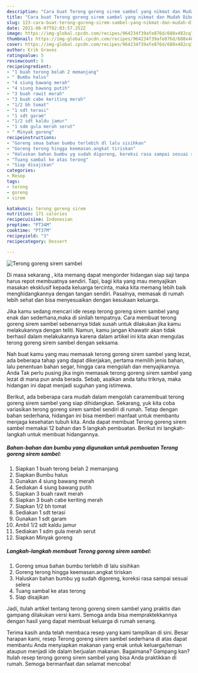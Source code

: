 ```yaml
---
description: "Cara buat Terong goreng sirem sambel yang nikmat dan Mudah Dibuat"
title: "Cara buat Terong goreng sirem sambel yang nikmat dan Mudah Dibuat"
slug: 123-cara-buat-terong-goreng-sirem-sambel-yang-nikmat-dan-mudah-dibuat
date: 2021-06-07T02:03:57.252Z
image: https://img-global.cpcdn.com/recipes/964234f39afe876d/680x482cq70/terong-goreng-sirem-sambel-foto-resep-utama.jpg
thumbnail: https://img-global.cpcdn.com/recipes/964234f39afe876d/680x482cq70/terong-goreng-sirem-sambel-foto-resep-utama.jpg
cover: https://img-global.cpcdn.com/recipes/964234f39afe876d/680x482cq70/terong-goreng-sirem-sambel-foto-resep-utama.jpg
author: Erik Graves
ratingvalue: 5
reviewcount: 5
recipeingredient:
- "1 buah terong belah 2 memanjang"
- " Bumbu halus"
- "4 siung bawang merah"
- "4 siung bawang putih"
- "3 buah rawit merah"
- "3 buah cabe keriting merah"
- "1/2 bh tomat"
- "1 sdt terasi"
- "1 sdt garam"
- "1/2 sdt kaldu jamur"
- "1 sdm gula merah serut"
- " Minyak goreng"
recipeinstructions:
- "Goreng smua bahan bumbu terlebih dl lalu sisihkan"
- "Goreng terong hingga keemasan.angkat tiriskan"
- "Haluskan bahan bumbu yg sudah digoreng, koreksi rasa sampai sesuai selera"
- "Tuang sambal ke atas terong"
- "Siap disajikan"
categories:
- Resep
tags:
- terong
- goreng
- sirem

katakunci: terong goreng sirem 
nutrition: 171 calories
recipecuisine: Indonesian
preptime: "PT34M"
cooktime: "PT37M"
recipeyield: "3"
recipecategory: Dessert

---
```



![Terong goreng sirem sambel](https://img-global.cpcdn.com/recipes/964234f39afe876d/680x482cq70/terong-goreng-sirem-sambel-foto-resep-utama.jpg)

Di masa  sekarang , kita memang dapat mengorder hidangan siap saji tanpa harus repot membuatnya sendiri. Tapi, bagi kita yang mau menyajikan masakan eksklusif kepada keluarga tercinta, maka kita memang lebih baik menghidangkannya dengan tangan sendiri. Pasalnya, memasak di rumah lebih sehat dan bisa menyesuaikan dengan kesukaan keluarga.

Jika kamu sedang mencari ide resep terong goreng sirem sambel yang enak dan sederhana,maka di sinilah tempatnya. Cara membuat terong goreng sirem sambel  sebenarnya tidak susah untuk dilakukan jika kamu melakukannya dengan teliti. Namun, kamu jangan khawatir akan tidak berhasil dalam melakukannya 
karena dalam artikel ini kita akan mengulas terong goreng sirem sambel dengan seksama.  



Nah buat kamu yang mau memasak terong goreng sirem sambel yang lezat, ada beberapa tahap yang dapat dikerjakan, pertama memilih jenis bahan, lalu penentuan bahan segar, hingga cara mengolah dan menyajikannya. Anda Tak perlu pusing jika ingin memasak terong goreng sirem sambel yang lezat di mana pun anda berada. Sebab, asalkan anda  tahu triknya, maka hidangan ini dapat menjadi suguhan yang istimewa.

Berikut, ada beberapa cara mudah dalam mengolah caramembuat terong goreng sirem sambel yang siap dihidangkan. Sekarang, yuk kita coba variasikan terong goreng sirem sambel sendiri di rumah. Tetap dengan bahan sederhana, hidangan ini bisa memberi manfaat untuk membantu menjaga kesehatan tubuh kita. Anda dapat membuat Terong goreng sirem sambel memakai 12 bahan dan 5 langkah pembuatan. Berikut ini langkah-langkah untuk membuat hidangannya.

<!--inarticleads1-->

##### Bahan-bahan dan bumbu yang digunakan untuk pembuatan Terong goreng sirem sambel:

1. Siapkan 1 buah terong belah 2 memanjang
1. Siapkan  Bumbu halus
1. Gunakan 4 siung bawang merah
1. Sediakan 4 siung bawang putih
1. Siapkan 3 buah rawit merah
1. Siapkan 3 buah cabe keriting merah
1. Siapkan 1/2 bh tomat
1. Sediakan 1 sdt terasi
1. Gunakan 1 sdt garam
1. Ambil 1/2 sdt kaldu jamur
1. Sediakan 1 sdm gula merah serut
1. Siapkan  Minyak goreng




<!--inarticleads2-->

##### Langkah-langkah membuat Terong goreng sirem sambel:

1. Goreng smua bahan bumbu terlebih dl lalu sisihkan
1. Goreng terong hingga keemasan.angkat tiriskan
1. Haluskan bahan bumbu yg sudah digoreng, koreksi rasa sampai sesuai selera
1. Tuang sambal ke atas terong
1. Siap disajikan




Jadi, itulah artikel tentang  terong goreng sirem sambel  yang praktis dan gampang dilakukan versi kami. Semoga anda bisa mempraktekkannya dengan hasil yang dapat membuat keluarga di rumah senang. 

Terima kasih anda telah membaca resep yang kami tampilkan di sini. Besar harapan kami, resep  Terong goreng sirem sambel sederhana di atas dapat membantu Anda menyiapkan makanan yang enak untuk keluarga/teman ataupun menjadi ide dalam berjualan makanan. Bagaimana? Gampang kan? Itulah resep terong goreng sirem sambel yang bisa Anda praktikkan di rumah. Semoga bermanfaat dan selamat mencoba!

